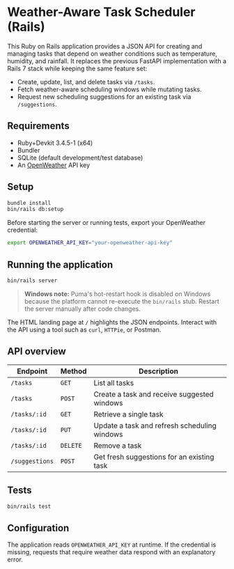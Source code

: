 # Weather-Aware Task Scheduler (Rails)

This Ruby on Rails application provides a JSON API for creating and managing tasks
that depend on weather conditions such as temperature, humidity, and rainfall. It
replaces the previous FastAPI implementation with a Rails 7 stack while keeping
the same feature set:

- Create, update, list, and delete tasks via `/tasks`.
- Fetch weather-aware scheduling windows while mutating tasks.
- Request new scheduling suggestions for an existing task via `/suggestions`.

## Requirements

- Ruby+Devkit 3.4.5-1 (x64)
- Bundler
- SQLite (default development/test database)
- An [OpenWeather](https://openweathermap.org/api) API key

## Setup

```bash
bundle install
bin/rails db:setup
```

Before starting the server or running tests, export your OpenWeather credential:

```bash
export OPENWEATHER_API_KEY="your-openweather-api-key"
```

## Running the application

```bash
bin/rails server
```

> **Windows note:** Puma's hot-restart hook is disabled on Windows because the
> platform cannot re-execute the `bin/rails` stub. Restart the server manually
> after code changes.

The HTML landing page at `/` highlights the JSON endpoints. Interact with the
API using a tool such as `curl`, `HTTPie`, or Postman.

## API overview

| Endpoint | Method | Description |
| --- | --- | --- |
| `/tasks` | `GET` | List all tasks |
| `/tasks` | `POST` | Create a task and receive suggested windows |
| `/tasks/:id` | `GET` | Retrieve a single task |
| `/tasks/:id` | `PUT` | Update a task and refresh scheduling windows |
| `/tasks/:id` | `DELETE` | Remove a task |
| `/suggestions` | `POST` | Get fresh suggestions for an existing task |

## Tests

```bash
bin/rails test
```

## Configuration

The application reads `OPENWEATHER_API_KEY` at runtime. If the credential is
missing, requests that require weather data respond with an explanatory error.

